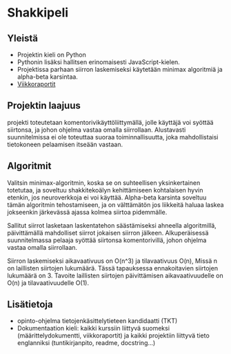 # Shakkipeli

## Yleistä
- Projektin kieli on Python
- Pythonin lisäksi hallitsen erinomaisesti JavaScript-kielen.
- Projektissa parhaan siirron laskemiseksi käytetään minimax algoritmiä ja alpha-beta karsintaa.
- [Viikkoraportit](./viikkoraportit)

## Projektin laajuus
projekti toteutetaan komentorivikäyttöliittymällä, jolle käyttäjä voi syöttää siirtonsa, ja johon ohjelma vastaa omalla siirrollaan. Alustavasti suunnitelmissa ei ole toteuttaa suoraa toiminnallisuutta, joka mahdollistaisi tietokoneen pelaamisen itseään vastaan.

## Algoritmit
Valitsin minimax-algoritmin, koska se on suhteellisen yksinkertainen totetutaa, ja soveltuu shakkitekoälyn kehittämiseen kohtalaisen hyvin etenkin, jos neuroverkkoja ei voi käyttää. Alpha-beta karsinta soveltuu tämän algoritmin tehostamiseen, ja on välttämätön jos liikkeitä haluaa laskea jokseenkin järkevässä ajassa kolmea siirtoa pidemmälle. 

Sallitut siirrot lasketaan laskentatehon säästämiseksi ahneella algoritmillä, päivittämällä mahdolliset siirrot jokaisen siirron jälkeen. Alkuperäisessä suunnitelmassa pelaaja syöttää siirtonsa komentorivillä, johon ohjelma vastaa omalla siirrollaan. 

Siirron laskemiseksi aikavaativuus on O(n^3) ja tilavaativuus O(n), Missä n on laillisten siirtojen lukumäärä. Tässä tapauksessa ennakoitavien siirtojen lukumäärä on 3. Tavoite laillisten siirtojen päivittämisen aikavaativuudelle on O(n) ja tilavaativuudelle O(1).

## Lisätietoja
- opinto-ohjelma tietojenkäsittelytieteen kandidaatti (TKT)
- Dokumentaation kieli: kaikki kurssiin liittyvä suomeksi (määrittelydokumentti, viikkoraportit) ja kaikki projektiin liittyvä tieto englanniksi (tuntikirjanpito, readme, docstring...)




